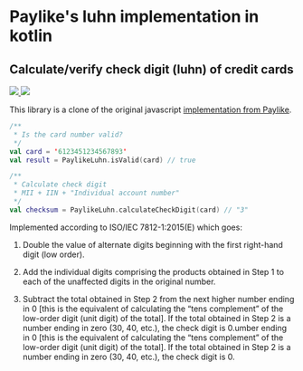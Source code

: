 # Paylike's luhn implementation in kotlin

## Calculate/verify check digit (luhn) of credit cards

<a href="https://jitpack.io/#paylike/kotlin_luhn" target="_blank">
    <img src="https://jitpack.io/v/paylike/kotlin_luhn.svg" />
</a>
<a href="/../../actions/workflows/AssembleOnMain.yml" target="_blank">
    <img src="/../../actions/workflows/AssembleOnMain.yml/badge.svg?branch=main" />
</a>

This library is a clone of the original javascript [implementation from Paylike](https://github.com/paylike/luhn).
```kotlin
/**
 * Is the card number valid?
 */
val card = '6123451234567893'
val result = PaylikeLuhn.isValid(card) // true

/**
 * Calculate check digit
 * MII + IIN + "Individual account number"
 */
val checksum = PaylikeLuhn.calculateCheckDigit(card) // "3"
```

Implemented according to ISO/IEC 7812-1:2015(E) which goes:

1. Double the value of alternate digits beginning with the first right-hand
   digit (low order).

2. Add the individual digits comprising the products obtained in Step 1 to
   each of the unaffected digits in the original number.

3. Subtract the total obtained in Step 2 from the next higher number ending in
   0 [this is the equivalent of calculating the “tens complement” of the
   low-order digit (unit digit) of the total]. If the total obtained in Step 2
   is a number ending in zero (30, 40, etc.), the check digit is 0.umber ending in 0 [this is the equivalent of calculating the “tens complement” of the low-order digit (unit digit) of the total]. If the total obtained in Step 2 is a number ending in zero (30, 40, etc.), the check digit is 0.
